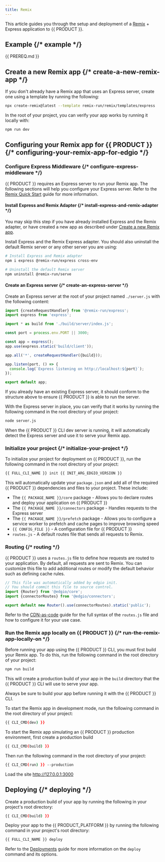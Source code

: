 ```yaml
---
title: Remix
---
```


This article guides you through the setup and deployment of a [Remix](https://remix.run/) + Express application to {{ PRODUCT }}.

## Example {/* example */}

<ExampleButtons
  title="Remix + Express"
  siteUrl="https://edgio-community-examples-v7-remix-live.edgio.link/"
  repoUrl="https://github.com/edgio-docs/edgio-v7-remix-example"
/>

{{ PREREQ.md }}

## Create a new Remix app {/* create-a-new-remix-app */}

If you don't already have a Remix app that uses an Express server, create one using a template by running the following:

```bash
npx create-remix@latest --template remix-run/remix/templates/express
```

In the root of your project, you can verify your app works by running it locally with:

```bash
npm run dev
```

## Configuring your Remix app for {{ PRODUCT }} {/* configuring-your-remix-app-for-edgio */}

### Configure Express Middleware {/* configure-express-middleware */}

{{ PRODUCT }} requires an Express server to run your Remix app. The following sections will help you configure your Express server. Refer to the [Remix Quick Start](https://remix.run/docs/en/main/start/quickstart#bring-your-own-server) guide for more information.

#### Install Express and Remix Adapter {/* install-express-and-remix-adapter */}

<Info>

You may skip this step if you have already installed Express and the Remix adapter, or have created a new app as described under [Create a new Remix app](#create-a-new-remix-app).

</Info>

Install Express and the Remix Express adapter. You should also uninstall the default Remix server or any other server you are using:

```bash
# Install Express and Remix adapter
npm i express @remix-run/express cross-env

# Uninstall the default Remix server
npm uninstall @remix-run/serve
```

#### Create an Express server {/* create-an-express-server */}

Create an Express server at the root of your project named `./server.js` with the following content:

```js filename="./server.js"
import {createRequestHandler} from '@remix-run/express';
import express from 'express';

import * as build from './build/server/index.js';

const port = process.env.PORT || 3000;

const app = express();
app.use(express.static('build/client'));

app.all('*', createRequestHandler({build}));

app.listen(port, () => {
  console.log(`Express listening on http://localhost:${port}`);
});

export default app;
```

<Important>

If you already have an existing Express server, it should conform to the structure above to ensure {{ PRODUCT }} is able to run the server.

</Important>

With the Express server in place, you can verify that it works by running the following command in the root directory of your project:

```bash
node server.js
```

<Info>

When the {{ PRODUCT }} CLI dev server is running, it will automatically detect the Express server and use it to serve your Remix app.

</Info>

### Initialize your project {/* initialize-your-project */}

To initialize your project for deployment on {{ PRODUCT }}, run the following command in the root directory of your project:

```bash
{{ FULL_CLI_NAME }} init {{ INIT_ARG_EDGIO_VERSION }}
```

This will automatically update your `package.json` and add all of the required {{ PRODUCT }} dependencies and files to your project. These include:

- The `{{ PACKAGE_NAME }}/core` package - Allows you to declare routes and deploy your application on {{ PRODUCT }}
- The `{{ PACKAGE_NAME }}/connectors` package - Handles requests to the Express server
- The `{{ PACKAGE_NAME }}/prefetch` package - Allows you to configure a service worker to prefetch and cache pages to improve browsing speed
- `{{ CONFIG_FILE }}` - A configuration file for {{ PRODUCT }}
- `routes.js` - A default routes file that sends all requests to Remix.

### Routing {/* routing */}

{{ PRODUCT }} uses a `routes.js` file to define how requests are routed to your application. By default, all requests are sent to Remix. You can customize this file to add additional routes or modify the default behavior such as defining cache rules.

```js filename="./routes.js"
// This file was automatically added by edgio init.
// You should commit this file to source control.
import {Router} from '@edgio/core';
import {connectorRoutes} from '@edgio/connectors';

export default new Router().use(connectorRoutes).static('public');
```

Refer to the [CDN-as-code](/applications/performance/cdn_as_code) guide for the full syntax of the `routes.js` file and how to configure it for your use case.

### Run the Remix app locally on {{ PRODUCT }} {/* run-the-remix-app-locally-on */}

Before running your app using the {{ PRODUCT }} CLI, you must first build your Remix app. To do this, run the following command in the root directory of your project:

```bash
npm run build
```

This will create a production build of your app in the `build` directory that the {{ PRODUCT }} CLI will use to serve your app.

<Important>

Always be sure to build your app before running it with the {{ PRODUCT }} CLI.

</Important>

To start the Remix app in development mode, run the following command in the root directory of your project:

```bash
{{ CLI_CMD(dev) }}
```

To start the Remix app simulating an {{ PRODUCT }} production environment, first create a production build

```bash
{{ CLI_CMD(build) }}
```

Then run the following command in the root directory of your project:

```bash
{{ CLI_CMD(run) }} --production
```

Load the site http://127.0.0.1:3000

## Deploying {/* deploying */}

Create a production build of your app by running the following in your project's root directory:

```bash
{{ CLI_CMD(build) }}
```

Deploy your app to the {{ PRODUCT_PLATFORM }} by running the following command in your project's root directory:

```bash
{{ FULL_CLI_NAME }} deploy
```

Refer to the [Deployments](/applications/basics/deployments) guide for more information on the `deploy` command and its options.
